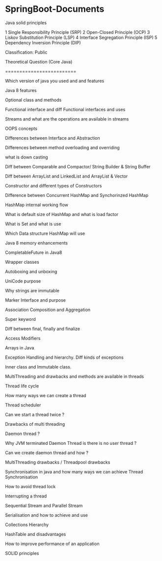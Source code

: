 # SpringBoot-Documents


Java solid principles

1 Single Responsibility Principle (SRP)
2 Open-Closed Principle (OCP)
3 Liskov Substitution Principle (LSP)
4 Interface Segregation Principle (ISP)
5 Dependency Inversion Principle (DIP)



Classification: Public


Theoretical Question (Core Java)

=========================

Which version of java you used and and features

Java 8 features

Optional class and methods

Functional interface and diff Functional interfaces and uses

Streams and what are the operations are available in streams

OOPS concepts 

Differences between Interface and Abstraction

Differences between method overloading and overriding

what is down casting

Diff between Comparable and Compactor/ String Builder & String Buffer

Diff between ArrayList and LinkedList and ArrayList & Vector

Constructor and different types of Constructors

Difference between Concurrent HashMap and Synchorinzed HashMap

HashMap internal working flow

What is default size of HashMap and what is load factor

What is Set and what is use

Which Data structure HashMap will use

Java 8 memory enhancements

CompletableFuture in Java8

Wrapper classes

Autoboxing and unboxing

UniCode purpose

Why strings are immutable

Marker Interface and purpose

Association Composition and Aggregation

Super keyword

Diff between final, finally and finalize

Access Modifiers

Arrays in Java

Exception Handling and hierarchy. Diff kinds of exceptions

Inner class and Immutable class.

MultiThreading and drawbacks and methods are available in threads

Thread life cycle

How many ways we can create a thread

Thread scheduler

Can we start a thread twice ?

Drawbacks of multi threading

Daemon thread ?

Why JVM terminated Daemon Thread is there is no user thread ?

Can we create daemon thread and how ?

MultiThreading drawbacks / Threadpool drawbacks

Synchronisation in java and how many ways we can achieve Thread Synchronisation

How to avoid thread lock

Interrupting a thread

Sequential Stream and Parallel Stream

Serialisation and how to achieve and use

Collections Hierarchy

HashTable and disadvantages

How to improve performance of an application

SOLID principles

 

 

 

